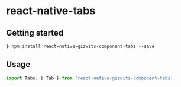
# react-native-tabs

## Getting started

`$ npm install react-native-gizwits-component-tabs --save`

## Usage
```javascript
import Tabs, { Tab } from 'react-native-gizwits-component-tabs';
